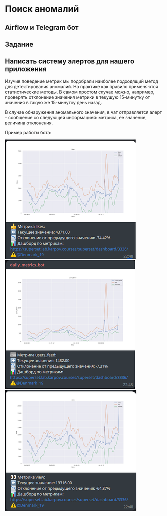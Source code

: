 ﻿# Поиск аномалий
## Airflow и Telegram бот

## Задание
## Написать систему алертов для нашего приложения

Изучив поведение метрик мы подобрали наиболее подходящий метод для детектирования аномалий. На практике как правило применяются статистические методы. 
В самом простом случае можно, например, проверять отклонение значения метрики в текущую 15-минутку от значения в такую же 15-минутку день назад. 

В случае обнаружения аномального значения, в чат отправляется алерт - сообщение со следующей информацией: метрика, ее значение, величина отклонения.

Пример работы бота:

![image](https://github.com/D-e-n-mark/Yandex_and_Karpov/blob/main/Karpov_simulator/6.%20%D0%9F%D0%BE%D0%B8%D1%81%D0%BA%20%D0%B0%D0%BD%D0%BE%D0%BC%D0%B0%D0%BB%D0%B8%D0%B9/likes_alert.png)
![image](https://github.com/D-e-n-mark/Yandex_and_Karpov/blob/main/Karpov_simulator/6.%20%D0%9F%D0%BE%D0%B8%D1%81%D0%BA%20%D0%B0%D0%BD%D0%BE%D0%BC%D0%B0%D0%BB%D0%B8%D0%B9/users_feed_alert.png)
![image](https://github.com/D-e-n-mark/Yandex_and_Karpov/blob/main/Karpov_simulator/6.%20%D0%9F%D0%BE%D0%B8%D1%81%D0%BA%20%D0%B0%D0%BD%D0%BE%D0%BC%D0%B0%D0%BB%D0%B8%D0%B9/views_alert.png)
